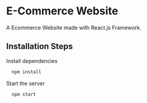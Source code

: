 # E-Commerce Website

A Ecommerce Website made with React.js Framework.


## Installation Steps

Install dependencies

```bash
  npm install
```

Start the server

```bash
  npm start
```